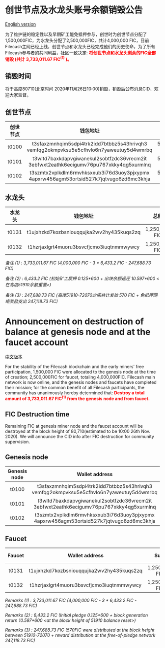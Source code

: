 # 创世节点及水龙头账号余额销毁公告

[English version](#Announcement-on-destruction-of-balance-at-genesis-node-and-at-the-faucet-account)

为了维护链的稳定性以及早期矿工能免抵押参与，创世时为创世节点分配了1,500,000FIC，为水龙头分配了2,500,000FIC，共计4,000,000 FIC，目前Filecash主网已经上线，创世节点和水龙头已经完成他们的历史使命，为了所有Filecash参与者的共同利益，社区一致决定:
<font color='red'> **将创世节点和水龙头剩余的FIC全部销毁 (共计 3,733,011.67 FIC<sup>(1)</sup> )。** </font>

## 销毁时间
将于高度80710(北京时间 2020年11月26日10:00)销毁，销毁后公布消息CID，欢迎大家监督。

## 创世节点
| 创世节点 | 钱包地址 | 总额 | 支出 | 余额(销毁额度) | 销毁CID |
| :----: | :----: | :----: | :----: | :----: | :----: |
| t0100 | t3sfaxzmnhqim5sdpi4trk2idd7btbbz5s43hrivqh3<br>vemfqg2okmpvksu5e5cfhvlo6n7yaweutuy5d4wmrbq | 500,000 FIC | 6,433.2 FIC<sup>(2)</sup> | 493,566.7999 FIC | [493,566.79963 FIC](https://fic.filscout.io/zh/pc/message/bafy2bzaceaa6bhwmfdkwwhavckagaris6d6hqbikxt6babsiwhldelekyixuc) |
| t0101 | t3wltd7baxkdapvgiwanekul2sobtfzdc36vrecm2it<br>3ebfwxt2eathk6ecigumv76pu767xkky4qg5xurmlnq | 500,000 FIC | 6,433.2 FIC | 493,566.7999 FIC | [493,566.79959 FIC](https://fic.filscout.io/zh/pc/message/bafy2bzacebdl7sy43g7qsvxukinush3mrhtjrnc6jbxwult7iahysv7zng636) |
| t0102 | t3szmtx2vplkdlm6rmvhksxxub3i76d3uoy3pjxypmx<br>4apxrw456agm53ortsid527k7jqtvugo6zd6mc3khja | 500,000 FIC | 6,433.2 FIC | 493,566.7999 FIC | [493,566.79963 FIC](https://fic.filscout.io/zh/pc/message/bafy2bzacebivq436en3lahbbafq7ymjr7ls47yihhgt52oq27kdqtjig2bmj6) |

## 水龙头
| 水龙头 | 钱包地址 | 总额 | 支出 | 余额(销毁额度) | 销毁CID |
| :----: | :----: | :----: | :----: | :----: | :----: |
| t0131 | t1ujxhzkd7kozbsniouqqujka2wv2hy435kuqs2zq | 1,250,000 FIC | 247,688.73 FIC<sup>(3)</sup> | 1002311.2699 FIC | [1002311.26994 FIC](https://fic.filscout.io/zh/pc/message/bafy2bzacedkfjz5nadz42prhdbhfn25nwmr2qsrsmczmmk6lld3estimss2pu) |
| t0132 | t1hzrjaxlgrt4muoru3bsvcfjcmo3iuqtnmmwywcy | 1,250,000 FIC | 0 FIC | 1,250,000 FIC | [1249999.99999 FIC](https://fic.filscout.io/zh/pc/message/bafy2bzaceadkraybk4dyeqbxmo2smevw6x3lzhlnql7gsumqwncypuj4sa57o) |

*备注 (1) : 3,733,011.67 FIC (4,000,000 FIC - 3 \* 6,433.2 FIC - 247,688.73 FIC)*

*备注 (2) : 6,433.2 FIC (初始矿工质押 0.125\*600 + 出块余额返还 10.597\*600 <在高度51910余额重置>)*

*备注 (3) : 247,688.73‬ FIC (高度51910-72070之间共计发放 570 FIC + 免抵押网络奖励支出 247,118.73 FIC)*




# Announcement on destruction of balance at genesis node and at the faucet account

[中文版本](#创世节点及水龙头账号余额销毁公告)

For the stability of the Filecash blockchain and the early miners' free participation, 1,500,000 FIC were allocated to the genesis node at the time of creation; 2,500,000FIC for faucet, totaling 4,000,000FIC. Filecash main network is now online, and the genesis nodes and faucets have completed their mission; for the common benefit of all Filecash participants, the community has unanimously hereby determined that:
<font color='red'> **Destroy a total amount of 3,733,011.67 FIC<sup>(1)</sup> from the genesis node and from faucet.** </font>

## FIC Destruction time
Remaining FIC at genesis miner node and the faucet account will be destroyed at the block height of 80,710(estimated to be 10:00 26th Nov. 2020). We will announce the CID info after FIC destruction for community supervision.

## Genesis node
| Genesis node | Wallet address | Sum | Expenditure | Balance(to be destroyed) | Destroy CID |
| :----: | :----: | :----: | :----: | :----: | :----: |
| t0100 | t3sfaxzmnhqim5sdpi4trk2idd7btbbz5s43hrivqh3<br>vemfqg2okmpvksu5e5cfhvlo6n7yaweutuy5d4wmrbq | 500,000 FIC | 6,433.2 FIC<sup>(2)</sup> | 493,566.7999 FIC | [493,566.79963 FIC](https://fic.filscout.io/zh/pc/message/bafy2bzaceaa6bhwmfdkwwhavckagaris6d6hqbikxt6babsiwhldelekyixuc) |
| t0101 | t3wltd7baxkdapvgiwanekul2sobtfzdc36vrecm2it<br>3ebfwxt2eathk6ecigumv76pu767xkky4qg5xurmlnq | 500,000 FIC | 6,433.2 FIC | 493,566.7999 FIC | [493,566.79959 FIC](https://fic.filscout.io/zh/pc/message/bafy2bzacebdl7sy43g7qsvxukinush3mrhtjrnc6jbxwult7iahysv7zng636) |
| t0102 | t3szmtx2vplkdlm6rmvhksxxub3i76d3uoy3pjxypmx<br>4apxrw456agm53ortsid527k7jqtvugo6zd6mc3khja | 500,000 FIC | 6,433.2 FIC | 493,566.7999 FIC | [493,566.79963 FIC](https://fic.filscout.io/zh/pc/message/bafy2bzacebivq436en3lahbbafq7ymjr7ls47yihhgt52oq27kdqtjig2bmj6) |


## Faucet
| Faucet | Wallet address | Sum | Expenditure | Balance(to be destroyed) | Destroy CID |
| :----: | :----: | :----: | :----: | :----: | :----: |
| t0131 | t1ujxhzkd7kozbsniouqqujka2wv2hy435kuqs2zq | 1,250,000 FIC | 247,688.73 FIC<sup>(3)</sup> | 1002311.2699 FIC | [1002311.26994 FIC](https://fic.filscout.io/zh/pc/message/bafy2bzacedkfjz5nadz42prhdbhfn25nwmr2qsrsmczmmk6lld3estimss2pu) |
| t0132 | t1hzrjaxlgrt4muoru3bsvcfjcmo3iuqtnmmwywcy | 1,250,000 FIC | 0 FIC | 1,250,000 FIC | [1249999.99999 FIC](https://fic.filscout.io/zh/pc/message/bafy2bzaceadkraybk4dyeqbxmo2smevw6x3lzhlnql7gsumqwncypuj4sa57o) |

*Remarks (1) : 3,733,011.67 FIC (4,000,000 FIC - 3 \* 6,433.2 FIC - 247,688.73 FIC)*

*Remarks (2) : 6,433.2 FIC (Initial pledge 0.125\*600 + block generation return 10.597\*600 <at the block height of 51910 balance reset>)*

*Remarks (3) : 247,688.73 FIC (570FIC were distributed at the block height between 51910-72070 + reward distribution at the free-of-pledge network 247,118.73 FIC)*

